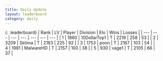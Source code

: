 ```yaml
---
title: Daily Update
layout: leaderboard
category: daily
---
```


{: .leaderboard}
| Rank | LV | Player | Division | Elo | Wins | Losses |
| --- | --- | --- | --- | --- | --- | --- |
| <span data-change="0">1</span> | 1860 | <span title="ID: 544310">10DollarTop1</span> | T | <span data-change="0">2219</span> | <span data-change="0">258</span> | <span data-change="0">53</span> |
| <span data-change="0">2</span> | 3209 | <span title="ID: 353063">Sktima</span> | T | <span data-change="11">2183</span> | <span data-change="19">225</span> | <span data-change="5">92</span> |
| <span data-change="1">3</span> | 1753 | <span title="ID: 540690">poon</span> | T | <span data-change="16">2167</span> | <span data-change="2">103</span> | <span data-change="0">54</span> |
| <span data-change="-1">4</span> | 1981 | <span title="ID: 261794">MalwareHD</span> | T | <span data-change="6">2157</span> | <span data-change="7">100</span> | <span data-change="2">38</span> |
| <span data-change="7">5</span> | 930 | <span title="ID: 556277">vage1</span> | T | <span data-change="46">2105</span> | <span data-change="7">66</span> | <span data-change="0">37</span> |